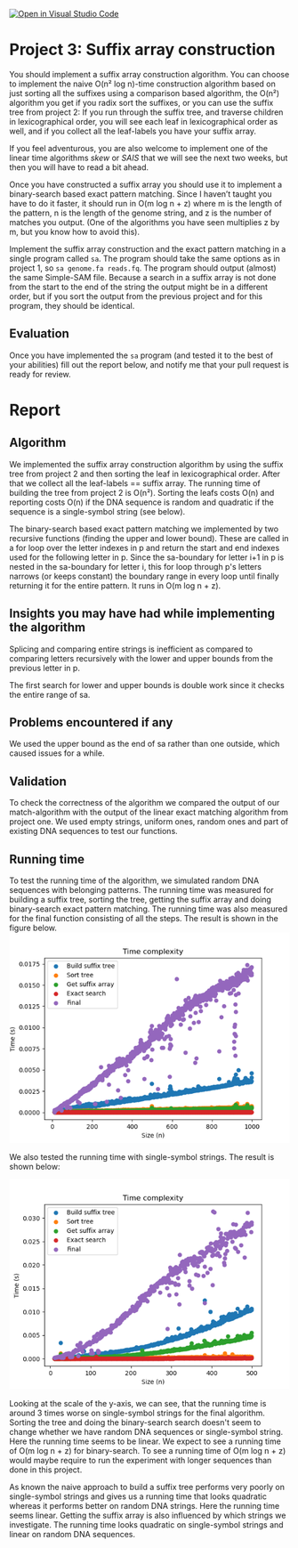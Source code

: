 [![Open in Visual Studio Code](https://classroom.github.com/assets/open-in-vscode-c66648af7eb3fe8bc4f294546bfd86ef473780cde1dea487d3c4ff354943c9ae.svg)](https://classroom.github.com/online_ide?assignment_repo_id=8892930&assignment_repo_type=AssignmentRepo)
# Project 3: Suffix array construction

You should implement a suffix array construction algorithm. You can choose to implement the naive O(n² log n)-time construction algorithm based on just sorting all the suffixes using a comparison based algorithm, the O(n²) algorithm you get if you radix sort the suffixes, or you can use the suffix tree from project 2: If you run through the suffix tree, and traverse children in lexicographical order, you will see each leaf in lexicographical order as well, and if you collect all the leaf-labels you have your suffix array.

If you feel adventurous, you are also welcome to implement one of the linear time algorithms *skew* or *SAIS* that we will see the next two weeks, but then you will have to read a bit ahead.

Once you have constructed a suffix array you should use it to implement a binary-search based exact pattern matching. Since I haven’t taught you have to do it faster, it should run in O(m log n + z) where m is the length of the pattern, n is the length of the genome string, and z is the number of matches you output. (One of the algorithms you have seen multiplies z by m, but you know how to avoid this).

Implement the suffix array construction and the exact pattern matching in a single program called `sa`.  The program should take the same options as in project 1, so `sa genome.fa reads.fq`. The program should output (almost) the same Simple-SAM file. Because a search in a suffix array is not done from the start to the end of the string the output might be in a different order, but if you sort the output from the previous project and for this program, they should be identical.

## Evaluation

Once you have implemented the `sa` program (and tested it to the best of your abilities) fill out the report below, and notify me that your pull request is ready for review.

# Report

## Algorithm
We implemented the  suffix array construction algorithm by using the suffix tree from project 2 and then sorting the leaf in lexicographical order. After that we collect all the leaf-labels == suffix array. The running time of building the tree from project 2 is O(n²). Sorting the leafs costs O(n) and reporting costs O(n) if the DNA sequence is random and quadratic if the sequence is a single-symbol string (see below). 

The binary-search based exact pattern matching we implemented by two recursive functions (finding the upper and lower bound). These are called in a for loop over the letter indexes in p and return the start and end indexes used for the following letter in p. Since the sa-boundary for letter i+1 in p is nested in the sa-boundary for letter i, this for loop through p's letters narrows (or keeps constant) the boundary range in every loop until finally returning it for the entire pattern.
It runs in O(m log n + z).

## Insights you may have had while implementing the algorithm
Splicing and comparing entire strings is inefficient as compared to comparing letters recursively with the lower and upper bounds from the previous letter in p.

The first search for lower and upper bounds is double work since it checks the entire range of sa.

## Problems encountered if any
We used the upper bound as the end of sa rather than one outside, which caused issues for a while.

## Validation

To check the correctness of the algorithm we compared the output of our match-algorithm with the output of the linear exact matching algorithm from project one. We used empty strings, uniform ones, random ones and part of existing DNA sequences to test our functions.

## Running time
To test the running time of the algorithm, we simulated random DNA sequences with belonging patterns. The running time was measured for building a suffix tree, sorting the tree, getting the suffix array and doing binary-search exact pattern matching. The running time was also measured for the final function consisting of all the steps. The result is shown in the figure below.
![](figs/time_random.png)

We also tested the running time with single-symbol strings. The result is shown below:

![](figs/time_worst_case.png)

Looking at the scale of the y-axis, we can see, that the running time is around 3 times worse on single-symbol strings for the final algorithm. Sorting the tree and doing the binary-search search doesn't seem to change whether we have random DNA sequences or single-symbol string. Here the running time seems to be linear. We expect to see a running time of O(m log n + z) for binary-search. To see a running time of O(m log n + z) would maybe require to run the experiment with longer sequences than done in this project.

As known the naive approach to build a suffix tree performs very poorly on single-symbol strings and gives us a running time that looks quadratic whereas it performs better on random DNA strings. Here the running time seems linear. 
Getting the suffix array is also influenced by which strings we investigate. The running time looks quadratic on single-symbol strings and linear on random DNA sequences.

